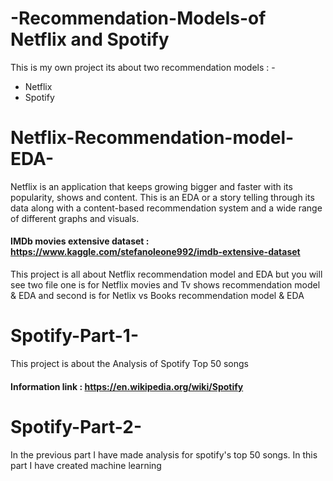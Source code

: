 # -Recommendation-Models-of Netflix and Spotify
This is my own project its about two recommendation models : -
* Netflix
* Spotify

# Netflix-Recommendation-model-EDA-
Netflix is an application that keeps growing bigger and faster with its popularity, shows and content. This is an EDA or a story telling through its data along with a content-based recommendation system and a wide range of different graphs and visuals.
#### IMDb movies extensive dataset : https://www.kaggle.com/stefanoleone992/imdb-extensive-dataset

This project is all about Netflix recommendation model and EDA but you will see two file one is for Netflix movies and Tv shows recommendation model & EDA and second is for Netlix vs Books recommendation model & EDA

# Spotify-Part-1-
This project is about the Analysis of Spotify Top 50 songs
#### Information link : https://en.wikipedia.org/wiki/Spotify

# Spotify-Part-2-
In the previous part I have made analysis for spotify's top 50 songs. In this part I have created machine learning
